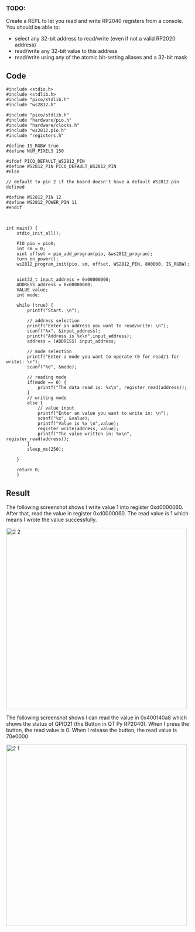 ### TODO:

Create a REPL to let you read and write RP2040 registers from a console. You should be able to:
- select any 32-bit address to read/write (even if not a valid RP2020 address)
- read/write any 32-bit value to this address
- read/write using any of the atomic bit-setting aliases and a 32-bit mask

## Code
```
#include <stdio.h>
#include <stdlib.h>
#include "pico/stdlib.h"
#include "ws2812.h"

#include "pico/stdlib.h"
#include "hardware/pio.h"
#include "hardware/clocks.h"
#include "ws2812.pio.h"
#include "registers.h"

#define IS_RGBW true
#define NUM_PIXELS 150

#ifdef PICO_DEFAULT_WS2812_PIN
#define WS2812_PIN PICO_DEFAULT_WS2812_PIN
#else

// default to pin 2 if the board doesn't have a default WS2812 pin defined

#define WS2812_PIN 12
#define WS2812_POWER_PIN 11
#endif



int main() {
    stdio_init_all();

    PIO pio = pio0;
    int sm = 0;
    uint offset = pio_add_program(pio, &ws2812_program);
    turn_on_power();
    ws2812_program_init(pio, sm, offset, WS2812_PIN, 800000, IS_RGBW);


    uint32_t input_address = 0x00000000;
    ADDRESS address = 0x00000000;
    VALUE value;
    int mode;

    while (true) {
        printf("Start. \n");

        // address selection
        printf("Enter an address you want to read/write: \n");
        scanf("%x", &input_address);  
        printf("Address is %x\n",input_address);
        address = (ADDRESS) input_address;

        // mode selection
        printf("Enter a mode you want to operate (0 for read/1 for write): \n");
        scanf("%d", &mode);
        
        // reading mode
        if(mode == 0) {
            printf("The data read is: %x\n", register_read(address));
        }
        // writing mode
        else {
            // value input
            printf("Enter an value you want to write in: \n");
            scanf("%x", &value);  
            printf("Value is %x \n",value);
            register_write(address, value);
            printf("The value written in: %x\n", register_read(address));
        }
        sleep_ms(250);

    }

    return 0;
    }
```
## Result
The following screenshot shows I write value 1 into register 0xd0000060. After that, read the value in register 0xd0000060. The read value is 1 which means I wrote the value successfully.

<img width="494" alt="2 2" src="https://user-images.githubusercontent.com/114196821/201803270-1206cdce-16a4-4eee-a003-0c4780b456a4.PNG">

The following screenshot shows I can read the value in 0x400140a8 which shows the status of GPIO21 (the Button in QT Py RP2040). When I press the button, the read value is 0. When I release the button, the read value is 70e0000

<img width="494" alt="2 1" src="https://user-images.githubusercontent.com/114196821/201803233-580860de-bfaf-471b-a8da-cb273a030546.PNG">



